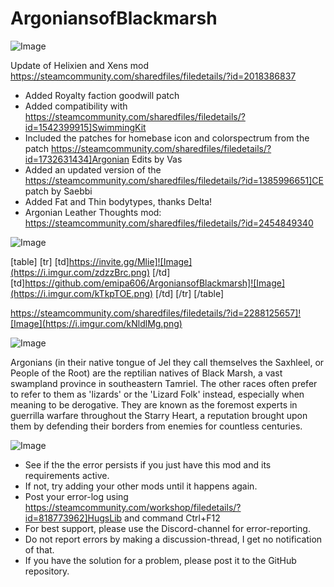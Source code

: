 # ArgoniansofBlackmarsh

![Image](https://i.imgur.com/WAEzk68.png)

Update of Helixien and Xens mod
https://steamcommunity.com/sharedfiles/filedetails/?id=2018386837

- Added Royalty faction goodwill patch
- Added compatibility with https://steamcommunity.com/sharedfiles/filedetails/?id=1542399915]SwimmingKit
- Included the patches for homebase icon and colorspectrum from the patch https://steamcommunity.com/sharedfiles/filedetails/?id=1732631434]Argonian Edits by Vas
- Added an updated version of the https://steamcommunity.com/sharedfiles/filedetails/?id=1385996651]CE patch by Saebbi
- Added Fat and Thin bodytypes, thanks Delta!
- Argonian Leather Thoughts mod: https://steamcommunity.com/sharedfiles/filedetails/?id=2454849340

![Image](https://i.imgur.com/7Gzt3Rg.png)


[table]
	[tr]
		[td]https://invite.gg/Mlie]![Image](https://i.imgur.com/zdzzBrc.png)
[/td]
		[td]https://github.com/emipa606/ArgoniansofBlackmarsh]![Image](https://i.imgur.com/kTkpTOE.png)
[/td]
	[/tr]
[/table]

https://steamcommunity.com/sharedfiles/filedetails/?id=2288125657]![Image](https://i.imgur.com/kNldlMg.png)

	
![Image](https://i.imgur.com/NOW7jU1.png)


Argonians (in their native tongue of Jel they call themselves the Saxhleel, or People of the Root) are the reptilian natives of Black Marsh, a vast swampland province in southeastern Tamriel. The other races often prefer to refer to them as 'lizards' or the 'Lizard Folk' instead, especially when meaning to be derogative. They are known as the foremost experts in guerrilla warfare throughout the Starry Heart, a reputation brought upon them by defending their borders from enemies for countless centuries.


![Image](https://i.imgur.com/Rs6T6cr.png)



-  See if the the error persists if you just have this mod and its requirements active.
-  If not, try adding your other mods until it happens again.
-  Post your error-log using https://steamcommunity.com/workshop/filedetails/?id=818773962]HugsLib and command Ctrl+F12
-  For best support, please use the Discord-channel for error-reporting.
-  Do not report errors by making a discussion-thread, I get no notification of that.
-  If you have the solution for a problem, please post it to the GitHub repository.




